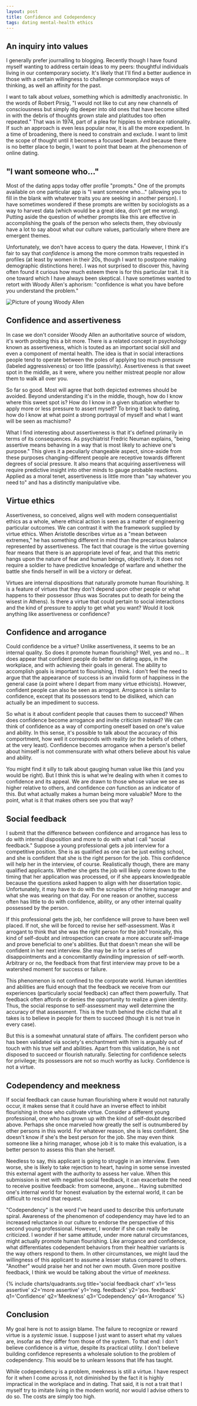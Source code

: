 ```yaml
---
layout: post
title: Confidence and Codependency
tags: dating mental-health ethics
---
```


## An inquiry into values

I generally prefer journalling to blogging. Recently though I have found myself wanting to address certain ideas to my peers: thoughtful individuals living in our contemporary society. It's likely that I'll find a better audience in those with a certain willingness to challenge commonplace ways of thinking, as well an affinity for the past.

I want to talk about _values_, something which is admittedly anachronistic. In the words of Robert Pirsig, "I would not like to cut any new channels of consciousness but simply dig deeper into old ones that have become silted in with the debris of thoughts grown stale and platitudes too often repeated." That was in 1974, part of a plea for hippies to embrace rationality. If such an approach is even less popular now, it is all the more expedient. In a time of broadening, there is need to constrain and exclude. I want to limit the scope of thought until it becomes a focused beam. And because there is no better place to begin, I want to point that beam at the phenomenon of online dating.

## "I want someone who..."

Most of the dating apps today offer profile "prompts." One of the prompts available on one particular app is "I want someone who..." (allowing you to fill in the blank with whatever traits you are seeking in another person). I have sometimes wondered if these prompts are written by sociologists as a way to harvest data (which would be a great idea, don't get me wrong). Putting aside the question of whether prompts like this are effective in accomplishing the goals of the person who selects them, they obviously have a lot to say about what our culture values, particularly where there are emergent themes.

Unfortunately, we don't have access to query the data. However, I think it's fair to say that _confidence_ is among the more common traits requested in profiles (at least by women in their 20s, though I want to postpone making demographic distinctions here). I was not surprised to discover this, having often found it curious how much esteem there is for this particular trait. It is one toward which I have always been skeptical. I have sometimes wanted to retort with Woody Allen's aphorism: "confidence is what you have before you understand the problem."

![Picture of young Woody Allen](https://i.ytimg.com/vi/vtaXQvjh1OA/maxresdefault.jpg "young Woody Allen")

## Confidence and assertiveness

In case we don't consider Woody Allen an authoritative source of wisdom, it's worth probing this a bit more. There is a related concept in psychology known as assertiveness, which is touted as an important social skill and even a component of mental health. The idea is that in social interactions people tend to operate between the poles of applying too much pressure (labeled aggressiveness) or too little (passivity). Assertiveness is that sweet spot in the middle, as it were, where you neither mistreat people nor allow them to walk all over you.

So far so good. Most will agree that both depicted extremes should be avoided. Beyond understanding it's in the middle, though, how do I know where this sweet spot is? How do I know in a given situation whether to apply more or less pressure to assert myself? To bring it back to dating, how do I know at what point a strong portrayal of myself and what I want will be seen as machismo?

What I find interesting about assertiveness is that it's defined primarily in terms of its consequences. As psychiatrist Fredric Neuman explains, "being assertive means behaving in a way that is most likely to achieve one's purpose." This gives it a peculiarly changeable aspect, since-aside from these purposes changing-different people are receptive towards different degrees of social pressure. It also means that acquiring assertiveness will require predictive insight into other minds to gauge probable reactions. Applied as a moral tenet, assertiveness is little more than "say whatever you need to" and has a distinctly manipulative vibe.

## Virtue ethics

Assertiveness, so conceived, aligns well with modern consequentialist ethics as a whole, where ethical action is seen as a matter of engineering particular outcomes. We can contrast it with the framework supplied by virtue ethics. When Aristotle describes virtue as a "mean between extremes," he has something different in mind than the precarious balance represented by assertiveness. The fact that courage is the virtue governing fear means that there is an appropriate level of fear, and that this metric hangs upon the nature of fear and human beings, objectively. It does not require a soldier to have predictive knowledge of warfare and whether the battle she finds herself in will be a victory or defeat.

Virtues are internal dispositions that naturally promote human flourishing. It is a feature of virtues that they don't depend upon other people or what happens to their possessor (thus was Socrates put to death for being the wisest in Athens). Is there a virtue that could pertain to social interactions and the kind of pressure to apply to get what you want? Would it look anything like assertiveness or confidence?

## Confidence and arrogance

Could confidence be a virtue? Unlike assertiveness, it seems to be an internal quality. So does it promote human flourishing? Well, yes and no... It does appear that confident people do better on dating apps, in the workplace, and with achieving their goals in general. The ability to accomplish goals is important to flourishing, I think. I don't feel the need to argue that the appearance of success is an invalid form of happiness in the general case (a point where I depart from many virtue ethicists). However, confident people can also be seen as arrogant. Arrogance is similar to confidence, except that its possessors tend to be disliked, which can actually be an impediment to success.

So what is it about confident people that causes them to succeed? When does confidence become arrogance and invite criticism instead? We can think of confidence as a way of comporting oneself based on one's value and ability. In this sense, it's possible to talk about the accuracy of this comportment, how well it corresponds with reality (or the beliefs of others, at the very least). Confidence becomes arrogance when a person's belief about himself is not commensurate with what others believe about his value and ability.

You might find it silly to talk about gauging human value like this (and you would be right). But I think this is what we're dealing with when it comes to confidence and its appeal. We are drawn to those whose value we see as higher relative to others, and confidence _can_ function as an indicator of this. But what actually makes a human being more valuable? More to the point, what is it that makes others see you that way?

## Social feedback

I submit that the difference between confidence and arrogance has less to do with internal disposition and more to do with what I call "social feedback." Suppose a young professional gets a job interview for a competitive position. She is as qualified as one can be just exiting school, and she is confident that she is the right person for the job. This confidence will help her in the interview, of course. Realistically though, there are many qualified applicants. Whether she gets the job will likely come down to the timing that her application was processed, or if she appears knowledgeable because the questions asked happen to align with her dissertation topic. Unfortunately, it may have to do with the scruples of the hiring manager and what she was wearing on that day. For one reason or another, success often has little to do with confidence, ability, or any other internal quality possessed by the person.

If this professional gets the job, her confidence will prove to have been well placed. If not, she will be forced to revise her self-assessment. Was it arrogant to think that she was the right person for the job? Ironically, this kind of self-doubt and introspection can create a more accurate self-image and prove beneficial to one's abilities. But that doesn't mean she will be confident in her next interview. She may be in for a series of disappointments and a concomitantly dwindling impression of self-worth. Arbitrary or no, the feedback from that first interview may prove to be a watershed moment for success or failure.

This phenomenon is not confined to the corporate world. Human identities and abilities are fluid enough that the feedback we receive from our experiences (particularly social feedback) can affect them powerfully. That feedback often affords or denies the opportunity to realize a given identity. Thus, the social response to self-assessment may well determine the accuracy of that assessment. This is the truth behind the cliché that all it takes is to believe in people for them to succeed (though it is not true in every case).

But this is a somewhat unnatural state of affairs. The confident person who has been validated via society's enchantment with him is arguably out of touch with his true self and abilities. Apart from this validation, he is not disposed to succeed or flourish naturally. Selecting for confidence selects for privilege; its possessors are not so much worthy as lucky. Confidence is not a virtue.

## Codependency and meekness

If social feedback can cause human flourishing where it would not naturally occur, it makes sense that it could have an inverse effect to inhibit flourishing in those who cultivate virtue. Consider a different young professional, one who has grown up with the kind of self-doubt described above. Perhaps she once marveled how greatly the self is outnumbered by other persons in this world. For whatever reason, she is less confident. She doesn't know if she's the best person for the job. She may even think someone like a hiring manager, whose job it is to make this evaluation, is a better person to assess this than she herself.

Needless to say, this applicant is going to struggle in an interview. Even worse, she is likely to take rejection to heart, having in some sense invested this external agent with the authority to assess her value. When this submission is met with negative social feedback, it can exacerbate the need to receive positive feedback: from someone, anyone... Having submitted one's internal world for honest evaluation by the external world, it can be difficult to rescind that request.

"Codependency" is the word I've heard used to describe this unfortunate spiral. Awareness of the phenomenon of codependency may have led to an increased reluctance in our culture to endorse the perspective of this second young professional. However, I wonder if she can really be criticized. I wonder if her same attitude, under more natural circumstances, might actually promote human flourishing. Like arrogance and confidence, what differentiates codependent behaviors from their healthier variants is the way others respond to them. In other circumstances, we might laud the willingness of this applicant to assume a lesser status compared to others. "Another" would praise her and not her own mouth. Given more positive feedback, I think we would be talking about the virtue of _meekness_.

{%
  include charts/quadrants.svg
  title='social feedback chart'
  x1='less assertive'
  x2='more assertive'
  y1='neg. feedback'
  y2='pos. feedback'
  q1='Confidence'
  q2='Meekness'
  q3='Codependency'
  q4='Arrogance'
%}

## Conclusion

My goal here is not to assign blame. The failure to recognize or reward virtue is a _systemic_ issue. I suppose I just want to assert what my values are, insofar as they differ from those of the system. To that end: I don't believe confidence is a virtue, despite its practical utility. I don't believe building confidence represents a wholesale solution to the problem of codependency. This would be to unlearn lessons that life has taught.

While codependency is a problem, meekness is still a virtue. I have respect for it when I come across it, not diminished by the fact it is highly impractical in the workplace and in dating. That said, it is not a trait that I myself try to imitate living in the modern world, nor would I advise others to do so. The costs are simply too high.
